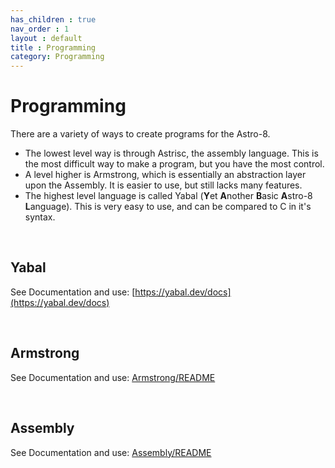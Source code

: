 ```yaml
---
has_children : true
nav_order : 1
layout : default
title : Programming
category: Programming
---
```


# Programming

There are a variety of ways to create programs for the Astro-8. 

* The lowest level way is through Astrisc, the assembly language. This is the most difficult way to make a program, but you have the most control.
* A level higher is Armstrong, which is essentially an abstraction layer upon the Assembly. It is easier to use, but still lacks many features.
* The highest level language is called Yabal (**Y**et **A**nother **B**asic **A**stro-8 **L**anguage). This is very easy to use, and can be compared to C in it's syntax.

<br>

## Yabal

See Documentation and use: [https://yabal.dev/docs](https://yabal.dev/docs)

<br>

## Armstrong

See Documentation and use: [Armstrong/README](Armstrong/README)

<br>

## Assembly

See Documentation and use: [Assembly/README](Assembly/README)


<!----------------------------------------------------------------------------->

[Extension VSCode]: https://marketplace.visualstudio.com/items?itemName=sam-astro.armstrong
[Examples]: https://github.com/sam-astro/Astro8-Computer/tree/main/example_armstrong_programs

[Syntax]: Armstrong/README


<!---------------------------------[ Buttons ]--------------------------------->

[Button Examples]: https://img.shields.io/badge/Examples-00979D?style=flat-square&logoColor=white&logo=AppleArcade
[Button Syntax]: https://img.shields.io/badge/Syntax-CB2E6D?style=flat-square&logoColor=white&logo=AzureFunctions
[Button VSCode]: https://img.shields.io/badge/VSCode-007ACC?style=flat-square&logoColor=white&logo=VisualStudioCode
